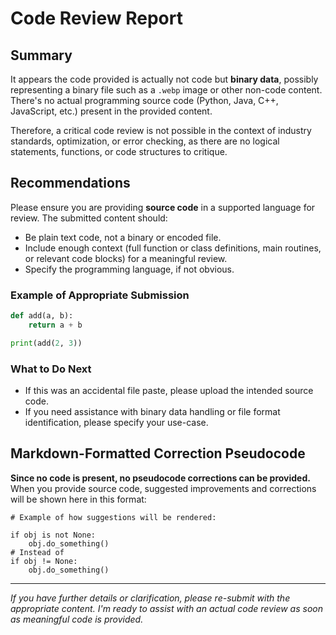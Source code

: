 # Code Review Report

## Summary

It appears the code provided is actually not code but **binary data**, possibly representing a binary file such as a `.webp` image or other non-code content. There's no actual programming source code (Python, Java, C++, JavaScript, etc.) present in the provided content.

Therefore, a critical code review is not possible in the context of industry standards, optimization, or error checking, as there are no logical statements, functions, or code structures to critique.

## Recommendations

Please ensure you are providing **source code** in a supported language for review. The submitted content should:

- Be plain text code, not a binary or encoded file.
- Include enough context (full function or class definitions, main routines, or relevant code blocks) for a meaningful review.
- Specify the programming language, if not obvious.

### Example of Appropriate Submission

```python
def add(a, b):
    return a + b

print(add(2, 3))
```

### What to Do Next

- If this was an accidental file paste, please upload the intended source code.
- If you need assistance with binary data handling or file format identification, please specify your use-case.

## Markdown-Formatted Correction Pseudocode

**Since no code is present, no pseudocode corrections can be provided.** When you provide source code, suggested improvements and corrections will be shown here in this format:

```pseudo
# Example of how suggestions will be rendered:

if obj is not None:
    obj.do_something()
# Instead of
if obj != None:
    obj.do_something()
```

---

*If you have further details or clarification, please re-submit with the appropriate content. I'm ready to assist with an actual code review as soon as meaningful code is provided.*